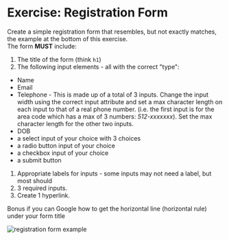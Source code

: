 # Exercise: Registration Form

Create a simple registration form that resembles, but not exactly matches, the example at the bottom of this exercise.<br>The form **MUST** include:

1. The title of the form (think `h1`)
1. The following input elements - all with the correct "type":
  - Name
  - Email
  - Telephone - This is made up of a total of 3 inputs. Change the input width using the correct input attribute and set a max character length on each input to that of a real phone number. (i.e. the first input is for the area code which has a max of 3 numbers: *512-xxxxxxx*). Set the max character length for the other two inputs.
  - DOB
  - a select input of your choice with 3 choices
  - a radio button input of your choice 
  - a checkbox input of your choice
  - a submit button
1. Appropriate labels for inputs - some inputs may not need a label, but most should
1. 3 required inputs.
1. Create 1 hyperlink.

Bonus if you can Google how to get the horizontal line (horizontal rule) under your form title

<img src="\apcsp\assets\img\regForm.png" alt="registration form example">